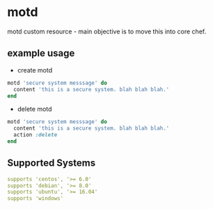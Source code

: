 # motd

motd custom resource - main objective is to move this into core chef.

## example usage

- create motd

```ruby
motd 'secure system messsage' do
  content 'this is a secure system. blah blah blah.'
end
```

- delete motd

```ruby
motd 'secure system messsage' do
  content 'this is a secure system. blah blah blah.'
  action :delete
end
```

## Supported Systems

```YAML
supports 'centos', '>= 6.0'
supports 'debian', '>= 8.0'
supports 'ubuntu', '>= 16.04'
supports 'windows'
```